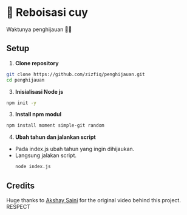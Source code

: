 # 🌱 Reboisasi cuy

Waktunya penghijauan 🌱🌱


## Setup

1. **Clone repository**
```bash
git clone https://github.com/zizfiq/penghijauan.git
cd penghijauan
```
3. **Inisialisasi Node js**
```bash
npm init -y
  ```
3. **Install npm modul**
  ```bash
  npm install moment simple-git random
  ```
4. **Ubah tahun dan jalankan script**
- Pada index.js ubah tahun yang ingin dihijaukan.
- Langsung jalakan script.
    ```bash
  node index.js
  ```
    
## Credits
Huge thanks to [Akshay Saini](https://github.com/akshaymarch7) for the original video behind this project.
RESPECT
